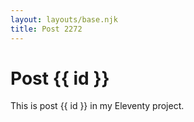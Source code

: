 ```yaml
---
layout: layouts/base.njk
title: Post 2272
---
```


# Post {{ id }}

This is post {{ id }} in my Eleventy project.
